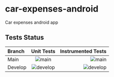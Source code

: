 # car-expenses-android
Car expenses android app

<h2>Tests Status</h2>

| Branch | Unit Tests | Instrumented Tests |
| :---        |    :----:   |          ---: |
| Main | ![main](https://github.com/denisrebrof/car-expences-android/workflows/RunTests/badge.svg) | ![main](https://github.com/denisrebrof/car-expences-android/workflows/RunInstrumentationTests/badge.svg) |
| Develop | ![develop](https://github.com/denisrebrof/car-expences-android/workflows/RunTests/badge.svg)|![develop](https://github.com/denisrebrof/car-expences-android/workflows/RunInstrumentationTests/badge.svg) |
